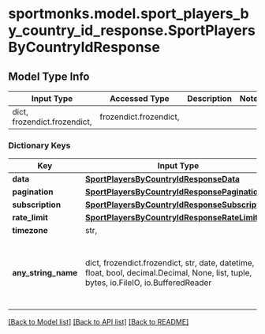 # sportmonks.model.sport_players_by_country_id_response.SportPlayersByCountryIdResponse

## Model Type Info
Input Type | Accessed Type | Description | Notes
------------ | ------------- | ------------- | -------------
dict, frozendict.frozendict,  | frozendict.frozendict,  |  | 

### Dictionary Keys
Key | Input Type | Accessed Type | Description | Notes
------------ | ------------- | ------------- | ------------- | -------------
**data** | [**SportPlayersByCountryIdResponseData**](SportPlayersByCountryIdResponseData.md) | [**SportPlayersByCountryIdResponseData**](SportPlayersByCountryIdResponseData.md) |  | [optional] 
**pagination** | [**SportPlayersByCountryIdResponsePagination**](SportPlayersByCountryIdResponsePagination.md) | [**SportPlayersByCountryIdResponsePagination**](SportPlayersByCountryIdResponsePagination.md) |  | [optional] 
**subscription** | [**SportPlayersByCountryIdResponseSubscription**](SportPlayersByCountryIdResponseSubscription.md) | [**SportPlayersByCountryIdResponseSubscription**](SportPlayersByCountryIdResponseSubscription.md) |  | [optional] 
**rate_limit** | [**SportPlayersByCountryIdResponseRateLimit**](SportPlayersByCountryIdResponseRateLimit.md) | [**SportPlayersByCountryIdResponseRateLimit**](SportPlayersByCountryIdResponseRateLimit.md) |  | [optional] 
**timezone** | str,  | str,  |  | [optional] 
**any_string_name** | dict, frozendict.frozendict, str, date, datetime, int, float, bool, decimal.Decimal, None, list, tuple, bytes, io.FileIO, io.BufferedReader | frozendict.frozendict, str, BoolClass, decimal.Decimal, NoneClass, tuple, bytes, FileIO | any string name can be used but the value must be the correct type | [optional]

[[Back to Model list]](../../README.md#documentation-for-models) [[Back to API list]](../../README.md#documentation-for-api-endpoints) [[Back to README]](../../README.md)

